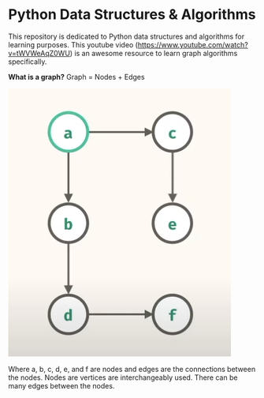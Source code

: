 # Python Data Structures & Algorithms

This repository is dedicated to Python data structures and algorithms for learning purposes. This youtube video (https://www.youtube.com/watch?v=tWVWeAqZ0WU) is an awesome resource to learn graph algorithms specifically. 

**What is a graph?**
Graph = Nodes + Edges 

![alt text](https://github.com/monika0603/glowing-spork/blob/main/graphs/graph.png)

Where a, b, c, d, e, and f are nodes and edges are the connections between the nodes. Nodes are vertices are interchangeably used. There can be many edges between the nodes. 
